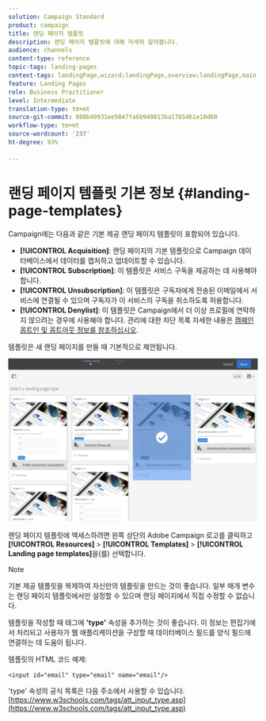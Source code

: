 ```yaml
---
solution: Campaign Standard
product: campaign
title: 랜딩 페이지 템플릿
description: 랜딩 페이지 템플릿에 대해 자세히 알아봅니다.
audience: channels
content-type: reference
topic-tags: landing-pages
context-tags: landingPage,wizard;landingPage,overview;landingPage,main
feature: Landing Pages
role: Business Practitioner
level: Intermediate
translation-type: tm+mt
source-git-commit: 088b49931ee5047fa6b949813ba17654b1e10d60
workflow-type: tm+mt
source-wordcount: '237'
ht-degree: 93%

---
```



# 랜딩 페이지 템플릿 기본 정보 {#landing-page-templates}

Campaign에는 다음과 같은 기본 제공 랜딩 페이지 템플릿이 포함되어 있습니다.

* **[!UICONTROL Acquisition]**: 랜딩 페이지의 기본 템플릿으로 Campaign 데이터베이스에서 데이터를 캡처하고 업데이트할 수 있습니다.
* **[!UICONTROL Subscription]**: 이 템플릿은 서비스 구독을 제공하는 데 사용해야 합니다.
* **[!UICONTROL Unsubscription]**: 이 템플릿은 구독자에게 전송된 이메일에서 서비스에 연결될 수 있으며 구독자가 이 서비스의 구독을 취소하도록 허용합니다.
* **[!UICONTROL Denylist]**: 이 템플릿은 Campaign에서 더 이상 프로필에 연락하지 않으려는 경우에 사용해야 합니다. 관리에 대한 차단 목록 자세한 내용은 [캠페인 옵트인 및 옵트아웃 정보를 참조하십시오](../../audiences/using/about-opt-in-and-opt-out-in-campaign.md).

템플릿은 새 랜딩 페이지를 만들 때 기본적으로 제안됩니다.

![](assets/lp_creation_1.png)

랜딩 페이지 템플릿에 액세스하려면 왼쪽 상단의 Adobe Campaign 로고를 클릭하고 **[!UICONTROL Resources]** > **[!UICONTROL Templates]** > **[!UICONTROL Landing page templates]**&#x200B;을(를) 선택합니다.

>[!NOTE]
>
>기본 제공 템플릿을 복제하여 자신만의 템플릿을 만드는 것이 좋습니다. 일부 매개 변수는 랜딩 페이지 템플릿에서만 설정할 수 있으며 랜딩 페이지에서 직접 수정할 수 없습니다.

템플릿을 작성할 때 태그에 **&#39;type&#39;** 속성을 추가하는 것이 좋습니다. 이 정보는 편집기에서 처리되고 사용자가 웹 애플리케이션을 구성할 때 데이터베이스 필드를 양식 필드에 연결하는 데 도움이 됩니다.

템플릿의 HTML 코드 예제:

```
<input id="email" type="email" name="email"/>
```

&#39;type&#39; 속성의 공식 목록은 다음 주소에서 사용할 수 있습니다. [https://www.w3schools.com/tags/att_input_type.asp](https://www.w3schools.com/tags/att_input_type.asp)

